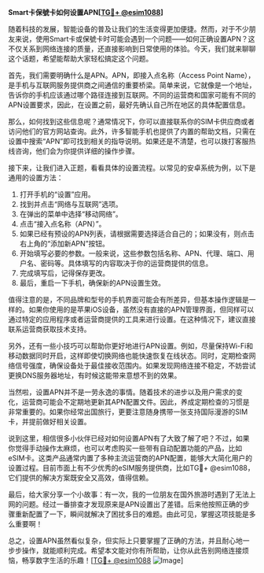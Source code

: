 **Smart卡保號卡如何设置APN[[TG💪+ @esim1088](https://t.me/s/esim1088)]**

随着科技的发展，智能设备的普及让我们的生活变得更加便捷。然而，对于不少朋友来说，使用Smart卡或保號卡时可能会遇到一个问题——如何正确设置APN？这不仅关系到网络连接的质量，还直接影响到日常使用的体验。今天，我们就来聊聊这个话题，希望能帮助大家轻松搞定这个问题。

首先，我们需要明确什么是APN。APN，即接入点名称（Access Point Name），是手机与互联网服务提供商之间通信的重要桥梁。简单来说，它就像是一个地址，告诉你的手机应该通过哪个路径连接到互联网。不同的运营商和国家可能有不同的APN设置要求，因此，在设置之前，最好先确认自己所在地区的具体配置信息。

那么，如何找到这些信息呢？通常情况下，你可以直接联系你的SIM卡供应商或者访问他们的官方网站查询。此外，许多智能手机也提供了内置的帮助文档，只需在设置中搜索“APN”即可找到相关的指导说明。如果还是不清楚，也可以拨打客服热线咨询，他们会为你提供详细的操作步骤。

接下来，让我们进入正题，看看具体的设置流程。以常见的安卓系统为例，以下是通用的设置方法：

1. 打开手机的“设置”应用。
2. 找到并点击“网络与互联网”选项。
3. 在弹出的菜单中选择“移动网络”。
4. 点击“接入点名称（APN）”。
5. 如果已经有预设的APN列表，请根据需要选择适合自己的；如果没有，则点击右上角的“添加新APN”按钮。
6. 开始填写必要的参数。一般来说，这些参数包括名称、APN、代理、端口、用户名、密码等。具体填写的内容取决于你的运营商提供的信息。
7. 完成填写后，记得保存更改。
8. 最后，重启一下手机，确保新的APN设置生效。

值得注意的是，不同品牌和型号的手机界面可能会有所差异，但基本操作逻辑是一样的。如果你使用的是苹果iOS设备，虽然没有直接的APN管理界面，但同样可以通过特定的应用程序或者运营商提供的工具来进行设置。在这种情况下，建议直接联系运营商获取技术支持。

另外，还有一些小技巧可以帮助你更好地进行APN设置。例如，尽量保持Wi-Fi和移动数据同时开启，这样即使切换网络也能快速恢复在线状态。同时，定期检查网络信号强度，确保设备处于最佳接收范围内。如果发现网络连接不稳定，不妨尝试更换DNS服务器地址，有时候这能带来意想不到的效果。

当然啦，设置APN并不是一劳永逸的事情。随着技术的进步以及用户需求的变化，运营商可能会不定期地更新其APN配置文件。因此，养成定期检查的习惯是非常重要的。如果你经常出国旅行，更要注意随身携带一张支持国际漫游的SIM卡，并提前做好相关设置。

说到这里，相信很多小伙伴已经对如何设置APN有了大致了解了吧？不过，如果你觉得手动操作太麻烦，也可以考虑购买一些带有自动配置功能的产品，比如eSIM卡。这类产品通常内置了多种主流运营商的APN配置，能够大大简化用户的设置过程。目前市面上有不少优秀的eSIM服务提供商，比如TG💪+ @esim1088，它们提供的解决方案既安全又高效，值得信赖。

最后，给大家分享一个小故事：有一次，我的一位朋友在国外旅游时遇到了无法上网的问题。经过一番排查才发现原来是APN设置出了差错。后来他按照正确的步骤重新配置了一下，瞬间就解决了困扰多日的难题。由此可见，掌握这项技能是多么重要啊！

总之，设置APN虽然看似复杂，但实际上只要掌握了正确的方法，并且耐心地一步步操作，就能顺利完成。希望本文能对你有所帮助，让你从此告别网络连接烦恼，畅享数字生活的乐趣！[[TG💪+ @esim1088](https://t.me/s/esim1088) ![Image](https://i.postimg.cc/4NQfJmqS/Snipaste-2025-05-13-00-14-12.png)]